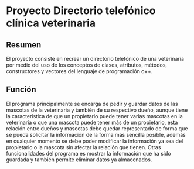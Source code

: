 # Proyecto Directorio telefónico clínica veterinaria

## Resumen
El proyecto consiste en recrear un directorio telefónico de una veterinaria por medio del uso de los conceptos de clases, atributos, métodos, constructores y vectores del lenguaje de programación c++.

## Función
El programa principalmente se encarga de pedir y guardar datos de las mascotas de la veterinaria y también de su respectivo dueño, aunque tiene la característica de que un propietario puede tener varias mascotas en la veterinaria o que una mascota puede tener más de un propietario, esta relación entre dueños y mascotas debe quedar representado de forma que se pueda solicitar la información de la forma más sencilla posible, además en cualquier momento se debe poder modificar la información ya sea del propietario o la mascota sin afectar la relación que tienen. Otras funcionalidades del programa es mostrar la información que ha sido guardada y también permite eliminar datos ya almacenados.
